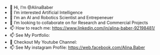 - 👋 Hi, I’m @AlinaBaber
- 👀 I’m interested Artificial Intelligence
- 🌱 I’m an AI and Robotics Scientist and Entrepeneuer
- 💞️ I’m looking to collaborate on for Research and Commercial Projects
- 📫 How to reach me: https://www.linkedin.com/in/alina-baber-92198481/
- 📫 See My Portfolio:
- 👀 Checkout My Youtube Channel:
- 📫 See My instagram Profile: https://web.facebook.com/Alina.Baber
<!---
AlinaBaber/AlinaBaber is a ✨ special ✨ repository because its `README.md` (this file) appears on your GitHub profile.
You can click the Preview link to take a look at your changes.
--->
